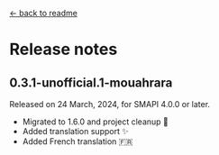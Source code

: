 ﻿[← back to readme](../README.md)

# Release notes

## 0.3.1-unofficial.1-mouahrara
Released on 24 March, 2024, for SMAPI 4.0.0 or later.
* Migrated to 1.6.0 and project cleanup 🚀
* Added translation support ✨
* Added French translation 🇫🇷
